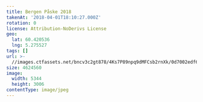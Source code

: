 ```yaml
---
title: Bergen Påske 2018
takenAt: '2018-04-01T18:10:27.000Z'
rotation: 0
license: Attribution-NoDerivs License
geo:
  lat: 60.420536
  lng: 5.275527
tags: []
url: >-
  //images.ctfassets.net/bncv3c2gt878/4Ks7P89npq9dMFCsb2rnXk/0d7002edf6313e6cc9a29051b92be6fd/bergen-pske-2018_41134488842_o
size: 4624560
image:
  width: 5344
  height: 3006
contentType: image/jpeg
---
```


